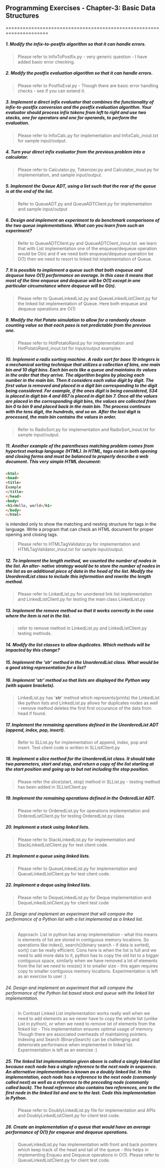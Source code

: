 ## Programming Exercises - Chapter-3: Basic Data Structures
=====================================================================

##### 1. Modify the infix-to-postfix algorithm so that it can handle errors.
> Please refer to InfixToPostfix.py - very generic question - I have added basic error checking.  

##### 2. Modify the postfix evaluation algorithm so that it can handle errors.
> Please refer to PostfixEval.py - Though there are basic error handling checks - see if you can extend it.  

##### 3. Implement a direct infix evaluator that combines the functionality of infix-to-postfix conversion and the postfix evaluation algorithm. Your evaluator should process infix tokens from left to right and use two stacks, one for operators and one for operands, to perform the evaluation.
> Please refer to InfixCalc.py for implementation and InfixCalc_inout.txt for sample input/output.  

##### 4. Turn your direct infix evaluator from the previous problem into a calculator. 
> Please refer to Calculator.py, Tokenizer.py and Calculator_inout.py for implementation, and sample input/output.  

##### 5. Implement the Queue ADT, using a list such that the rear of the queue is at the end of the list.  
> Refer to QueueADT.py and QueueADTClient.py for implementation and sample input/output  

##### 6. Design and implement an experiment to do benchmark comparisons of the two queue implementations. What can you learn from such an experiment?
> Refer to QueueADTClient.py and QueueADTClient_inout.txt. we learn that with List implementation one of the enqueue/dequeue operation would be O(n) and if we need both enqueue/dequeue operation be O(1) then we need to resort to linked list implementation of Queue.

##### 7. It is possible to implement a queue such that both enqueue and dequeue have O(1) performance on average. In this case it means that most of the time enqueue and dequeue will be O(1) except in one particular circumstance where dequeue will be O(n).
> Please refer to QueueLinkedList.py and QueueLinkedListClient.py for the linked list implementation of Queue. Here both enqueue and dequeue operations are O(1) 

##### 9. Modify the Hot Potato simulation to allow for a randomly chosen counting value so that each pass is not predictable from the previous one.
> Please refer to HotPotatoRand.py for implementation and HotPotatoRand_inout.txt for input/output examples

##### 10. Implement a radix sorting machine. A radix sort for base 10 integers is a mechanical sorting technique that utilizes a collection of bins, one main bin and 10 digit bins. Each bin acts like a queue and maintains its values in the order that they arrive. The algorithm begins by placing each number in the main bin. Then it considers each value digit by digit. The first value is removed and placed in a digit bin corresponding to the digit being considered. For example, if the ones digit is being considered, 534 is placed in digit bin 4 and 667 is placed in digit bin 7. Once all the values are placed in the corresponding digit bins, the values are collected from bin 0 to bin 9 and placed back in the main bin. The process continues with the tens digit, the hundreds, and so on. After the last digit is processed, the main bin contains the values in order. 
> Refer to RadixSort.py for implementation and RadixSort_inout.txt for sample input/output.

##### 11. Another example of the parentheses matching problem comes from hypertext markup language (HTML). In HTML, tags exist in both opening and closing forms and must be balanced to properly describe a web document. This very simple HTML document:  
``` html
<html>
<head>
<title>
Example
</title>
</head>
<body>
<h1>Hello, world</h1>
</body>
</html>
```
is intended only to show the matching and nesting structure for tags in the language. Write a program that can check an HTML document for proper opening and closing tags. 
> Please refer to HTMLTagValidator.py for implementation and HTMLTagValidator_inout.txt for sample input/output.

##### 12. To implement the length method, we counted the number of nodes in the list. An alter- native strategy would be to store the number of nodes in the list as an additional piece of data in the head of the list. Modify the UnorderedList class to include this information and rewrite the length method. 
> Please refer to LinkedList.py for unordered link list implementation and LinkedListClient.py for testing the main class LinkedList.py

##### 13. Implement the remove method so that it works correctly in the case where the item is not in the list.
> refer to remove method in LinkedList.py and LinkedListClient.py testing methods.

##### 14. Modify the list classes to allow duplicates. Which methods will be impacted by this change?
##### 15. Implement the \'__str__\' method in the UnorderedList class. What would be a good string representation for a list?
##### 16. Implement \'__str__\' method so that lists are displayed the Python way (with square brackets).
> LinkedList.py has \'__str__\' method which represents(prints) the LinkedList like python lists and LinkedList.py allows for duplicates nodes as well - remove method deletes the first first occurance of the data from head if found.

##### 17. Implement the remaining operations defined in the UnorderedList ADT (append, index, pop, insert).
> Refer to SLList.py for implementation of append, index, pop and insert. Test client code is written in SLListClient.py

##### 18. Implement a slice method for the UnorderedList class. It should take two parameters, start and stop, and return a copy of the list starting at the start position and going up to but not including the stop position. 
> Please refer the slice(start, stop) method in SLList.py - testing method has been added in SLListClient.py

##### 19. Implement the remaining operations defined in the OrderedList ADT.
> Please refer to OrderedList.py for operations implementation and OrderedListClient.py for testing OrderedList.py class

##### 20. Implement a stack using linked lists.
> Please refer to StackLinkedList.py for implementation and StackLinkedListClient.py for test client code.

##### 21. Implement a queue using linked lists.
> Please refer to QueueLinkedList.py for implementation and QueueLinkedListClient.py for test client code. 

##### 22. Implement a deque using linked lists.
> Please refer to DequeLinkedList.py for Deque implementation and DequeLinkedListClient.py for client test code

###### 23. Design and implement an experiment that will compare the performance of a Python list with a list implemented as a linked list.
> Approach: List in python has array implementation - what this means is elements of list are stored in contiguous memory locations. So operations like index(), search()(binary search - if data is sorted), sort() can be really efficient. Cons here is when the list is full and we need to add more data to it, python has to copy the old list to a bigger contiguous space, similarly when we have removed a lot of elements from the list we need to resize() it to smaller size - this again requires copy to smaller contiguous memory locations. Experimentation is left as an exercise to user :)

###### 24. Design and implement an experiment that will compare the performance of the Python list based stack and queue with the linked list implementation.
> In Contrast Linked List implementation works really well when we need to add elements as we never have to copy the whole list (unlike List in python), or when we need to remove lot of elements from the linked list - This implementation ensures optimal usage of memory. Though there are associated overheads of maintaining pointers. Indexing and Search (BinarySearch) can be challenging and deteriorate performance when implemented in linked list. Experimentation is left as an exercise :)

##### 25. The linked list implementation given above is called a singly linked list because each node has a single reference to the next node in sequence. An alternative implementation is known as a doubly linked list. In this implementation, each node has a reference to the next node (commonly called next) as well as a reference to the preceding node (commonly called back). The head reference also contains two references, one to the first node in the linked list and one to the last. Code this implementation in Python. 
> Please refer to DoublyLinkedList.py file for implementation and APIs and DoublyLinkedListClient.py for client test code.

##### 26. Create an implementation of a queue that would have an average performance of O(1) for enqueue and dequeue operations.
> QueueLinkedList.py has implementation with front and back pointers which keep track of the head and tail of the queue - this helps in implementing Enqueu and Dequeue operations in O(1). Please refer to QueueLinkedListClient.py for client test code.
